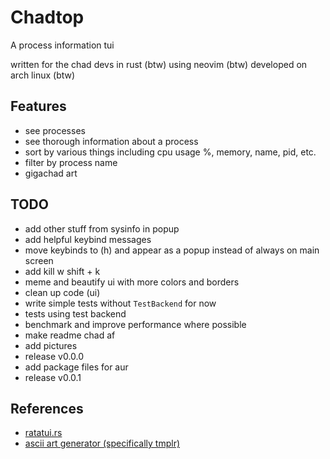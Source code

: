 # Chadtop
A process information tui

written for the chad devs in rust (btw) using neovim (btw) developed on arch linux (btw)

<!-- put images here -->
<!-- meme and put disclaimer that i am meming hella -->

## Features
- see processes
- see thorough information about a process
- sort by various things including cpu usage %, memory, name, pid, etc.
- filter by process name
- gigachad art

## TODO
- add other stuff from sysinfo in popup
- add helpful keybind messages
- move keybinds to (h) and appear as a popup instead of always on main screen
- add kill w shift + k
- meme and beautify ui with more colors and borders
- clean up code (ui)
- write simple tests without `TestBackend` for now
- tests using test backend
- benchmark and improve performance where possible
- make readme chad af
- add pictures
- release v0.0.0
- add package files for aur
- release v0.0.1

## References
- [ratatui.rs](https://ratatui.rs/)
- [ascii art generator (specifically tmplr)](https://patorjk.com/software/taag/)
